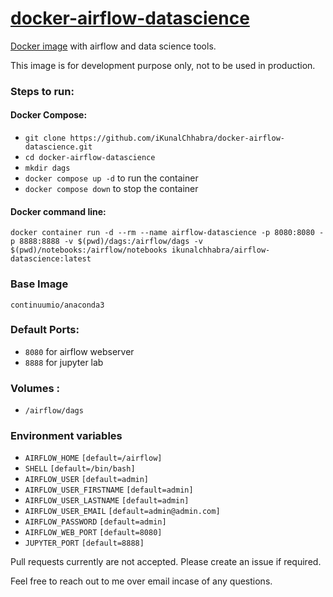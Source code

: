 # [docker-airflow-datascience](https://github.com/iKunalChhabra/docker-airflow-datascience)

[Docker image](https://hub.docker.com/r/ikunalchhabra/airflow-datascience) with airflow and data science tools.

This image is for development purpose only, not to be used in production.

### Steps to run:

#### Docker Compose:

- `git clone https://github.com/iKunalChhabra/docker-airflow-datascience.git`
- `cd docker-airflow-datascience`
- `mkdir dags`
- `docker compose up -d` to run the container
- `docker compose down` to stop the container

#### Docker command line:

`docker container run -d --rm --name airflow-datascience -p 8080:8080 -p 8888:8888 -v $(pwd)/dags:/airflow/dags -v $(pwd)/notebooks:/airflow/notebooks ikunalchhabra/airflow-datascience:latest`

### Base Image

`continuumio/anaconda3`

### Default Ports:

- `8080` for airflow webserver
- `8888` for jupyter lab

### Volumes :

- `/airflow/dags`

### Environment variables

- `AIRFLOW_HOME` `[default=/airflow]`
- `SHELL` `[default=/bin/bash]`
- `AIRFLOW_USER` `[default=admin]`
- `AIRFLOW_USER_FIRSTNAME` `[default=admin]`
- `AIRFLOW_USER_LASTNAME` `[default=admin]`
- `AIRFLOW_USER_EMAIL` `[default=admin@admin.com]`
- `AIRFLOW_PASSWORD` `[default=admin]`
- `AIRFLOW_WEB_PORT` `[default=8080]`
- `JUPYTER_PORT` `[default=8888]`

Pull requests currently are not accepted.
Please create an issue if required.

Feel free to reach out to me over email incase of any questions.
